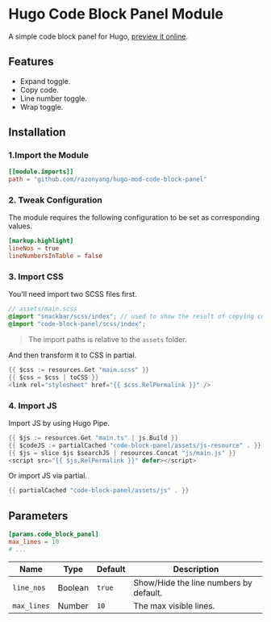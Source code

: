 # Hugo Code Block Panel Module

A simple code block panel for Hugo, [preview it online](https://projects.razonyang.com/hugo-mod-code-block-panel/).

## Features

- Expand toggle.
- Copy code.
- Line number toggle.
- Wrap toggle.

## Installation

### 1.Import the Module

```toml
[[module.imports]]
path = "github.com/razonyang/hugo-mod-code-block-panel"
```

### 2. Tweak Configuration

The module requires the following configuration to be set as corresponding values.

```toml
[markup.highlight]
lineNos = true
lineNumbersInTable = false
```

### 3. Import CSS

You'll need import two SCSS files first.

```scss
// assets/main.scss
@import "snackbar/scss/index"; // used to show the result of copying code.
@import "code-block-panel/scss/index";
```

> The import paths is relative to the `assets` folder.

And then transform it to CSS in partial.

```go
{{ $css := resources.Get "main.scss" }}
{{ $css = $css | toCSS }}
<link rel="stylesheet" href="{{ $css.RelPermalink }}" />
```

### 4. Import JS

Import JS by using Hugo Pipe.

```go
{{ $js := resources.Get "main.ts" | js.Build }}
{{ $codeJS := partialCached "code-block-panel/assets/js-resource" . }}
{{ $js = slice $js $searchJS | resources.Concat "js/main.js" }}
<script src="{{ $js.RelPermalink }}" defer></script>
```

Or import JS via partial.

```go
{{ partialCached "code-block-panel/assets/js" . }}
```

## Parameters

```toml
[params.code_block_panel]
max_lines = 10
# ...
```

| Name | Type | Default | Description
|---|---|---|---
| `line_nos` | Boolean | `true` | Show/Hide the line numbers by default.
| `max_lines` | Number | `10` | The max visible lines.
